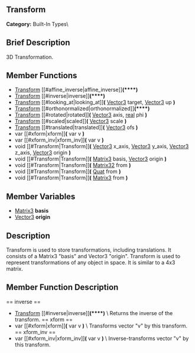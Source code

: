 ##  Transform  
**Category:** Built-In Types\\
##  Brief Description  
3D Transformation.
##  Member Functions 
  * [Transform](class_transform) [[#affine_inverse|affine_inverse]]**(****)**
  * [Transform](class_transform) [[#inverse|inverse]]**(****)**
  * [Transform](class_transform) [[#looking_at|looking_at]]**(** [Vector3](class_vector3) target, [Vector3](class_vector3) up **)**
  * [Transform](class_transform) [[#orthonormalized|orthonormalized]]**(****)**
  * [Transform](class_transform) [[#rotated|rotated]]**(** [Vector3](class_vector3) axis, [real](class_real) phi **)**
  * [Transform](class_transform) [[#scaled|scaled]]**(** [Vector3](class_vector3) scale **)**
  * [Transform](class_transform) [[#translated|translated]]**(** [Vector3](class_vector3) ofs **)**
  * var [[#xform|xform]]**(** var v **)**
  * var [[#xform_inv|xform_inv]]**(** var v **)**
  * void [[#Transform|Transform]]**(** [Vector3](class_vector3) x_axis, [Vector3](class_vector3) y_axis, [Vector3](class_vector3) z_axis, [Vector3](class_vector3) origin **)**
  * void [[#Transform|Transform]]**(** [Matrix3](class_matrix3) basis, [Vector3](class_vector3) origin **)**
  * void [[#Transform|Transform]]**(** [Matrix32](class_matrix32) from **)**
  * void [[#Transform|Transform]]**(** [Quat](class_quat) from **)**
  * void [[#Transform|Transform]]**(** [Matrix3](class_matrix3) from **)**
##  Member Variables  
  * [Matrix3](class_matrix3) **basis**
  * [Vector3](class_vector3) **origin**
##  Description  
Transform is used to store transformations, including translations. It consists of a Matrix3 "basis" and Vector3 "origin". Transform is used to represent transformations of any object in space. It is similar to a 4x3 matrix.
##  Member Function Description  
==  inverse  ==
  * [Transform](class_transform) [[#inverse|inverse]]**(****)**
\\
Returns the inverse of the transform.
==  xform  ==
  * var [[#xform|xform]]**(** var v **)**
\\
Transforms vector "v" by this transform.
==  xform_inv  ==
  * var [[#xform_inv|xform_inv]]**(** var v **)**
\\
Inverse-transforms vector "v" by this transform.
